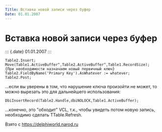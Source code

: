 ```yaml
---
Title: Вставка новой записи через буфер
Date: 01.01.2007
---
```



Вставка новой записи через буфер
================================

::: {.date}
01.01.2007
:::

    Table2.Insert;
    Move(Table1.ActiveBuffer^,Table2.ActiveBuffer^,Table1.RecordSize);
    {При необходимости назначаем новый первичный ключ}
    Table2.FieldByName('Primary Key').AsWhatever := whatever;
    Table2.Post;

...если вы уверены в том, что нарушение ключа произойти не может, то
можно вырезать это для дальнейшего использования:

    DbiInsertRecord(Table2.Handle,dbiNOLOCK,Table1.ActiveBuffer);

...конечно, это "обходит" VCL, т.к., чтобы увидеть потом новую
запись, необходимо сделать TTable.Refresh.

Взято с <https://delphiworld.narod.ru>
